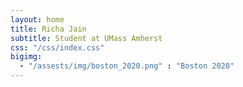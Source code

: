 ```yaml
---
layout: home
title: Richa Jain
subtitle: Student at UMass Amherst
css: "/css/index.css"
bigimg:
  - "/assests/img/boston_2020.png" : "Boston 2020"
---
```



